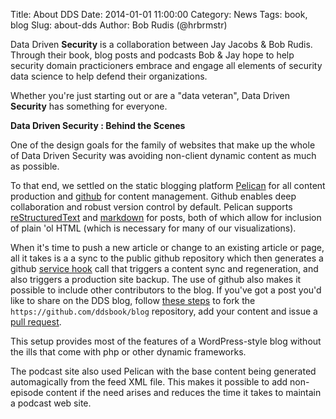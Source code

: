 Title: About DDS
Date: 2014-01-01 11:00:00
Category: News
Tags: book, blog
Slug: about-dds
Author: Bob Rudis (@hrbrmstr)

Data Driven <b>Security</b> is a collaboration between Jay Jacobs &amp; Bob Rudis. Through their book, blog posts and podcasts Bob &amp; Jay hope to help security domain practicioners embrace and engage all elements of security data science to help defend their organizations.

Whether you're just starting out or are a "data veteran", Data Driven <b>Security</b> has something for everyone.

**Data Driven Security : Behind the Scenes**

One of the design goals for the family of websites that make up the whole of Data Driven Security was avoiding non-client dynamic content as much as possible.

To that end, we settled on the static blogging platform [Pelican](http://getpelican.com) for all content production and [github](https://github.com/ddsbook/blog) for content management. Github enables deep collaboration and robust version control by default. Pelican supports [reStructuredText](http://docutils.sourceforge.net/rst.html) and [markdown](http://daringfireball.net/projects/markdown/) for posts, both of which allow for inclusion of plain 'ol HTML (which is necessary for many of our visualizations).

When it's time to push a new article or change to an existing article or page, all it takes is a a sync to the public github repository which then generates a github [service hook](https://help.github.com/articles/post-receive-hooks) call that triggers a content sync and regeneration, and also triggers a production site backup. The use of github also makes it possible to include other contributors to the blog. If you've got a post you'd like to share on the DDS blog, follow [these steps](https://help.github.com/articles/fork-a-repo) to fork the `https://github.com/ddsbook/blog` repository, add your content and issue a [pull request](https://help.github.com/articles/using-pull-requests).

This setup provides most of the features of a WordPress-style blog without the ills that come with php or other dynamic frameworks.

The podcast site also used Pelican with the base content being generated automagically from the feed XML file. This makes it possible to add non-episode content if the need arises and reduces the time it takes to maintain a podcast web site.